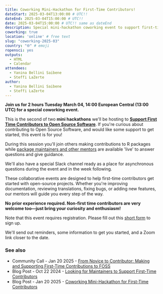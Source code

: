 ```yaml
---
title: Coworking Mini-Hackathon for First-Time Contributors!
dateStart: 2025-03-04T13:00:00 # UTC!!
dateEnd: 2025-03-04T15:00:00 # UTC!!
date: 2025-03-04T15:00:00 # UTC!! same as dateEnd
description: Special mini-hackathon coworking event to support first-time contributors!
coworking: true
location: 'online' # free text
slug: "coworking-2025-03"
country: "🌐" # emoji
ropensci: yes
outputs:
  - HTML
  - Calendar
attendees:
  - Yanina Bellini Saibene
  - Steffi LaZerte
author:
  - Yanina Bellini Saibene
  - Steffi LaZerte
---
```


<!--
```{r}
d <- lubridate::ymd_hms('2025-03-04 14:00:00', tz = 'Europe/Paris')
lubridate::with_tz(d, 'UTC')
lubridate::with_tz(d, 'America/Winnipeg')
```
-->

**Join us for 2 hours Tuesday March 04, 14:00 European Central (13:00 UTC) for 
a special coworking event.**

This is the second of two **mini hackathons** we'll be hosting to **[Support First Time
Contributors to Open Source Software](/blog/2025/01/21/coworking-hackathons/#mini-hackthons)**.
If you're curious about contributing to Open Source Software, and would like 
some support to get started, this event is for you!

During this session you'll join others making contributions to R packages 
while [package maintainers and other mentors](/blog/2024/10/22/first-time-contributions/) 
are available 'live' to answer questions and give guidance. 

We'll also have a special Slack channel ready as a place for asynchronous questions 
during the event and in the week following.

These collaborative events are designed to help first-time contributors get started with open-source projects.
Whether you're improving documentation, reviewing translations, fixing bugs, or adding new features, our mentors will guide you every step of the way. 

**No prior experience required. Non-first time contributors are very welcome too—just bring your curiosity and enthusiasm!**

Note that this event requires registration.
Please fill out this [short form](https://airtable.com/appRpJelSoXWcYCG1/pagXLEueuI2o3GuBQ/form) to sign up.

We'll send out reminders, some information to get you started, and a Zoom link closer to the date. 


### See also
- Community Call - Jan 20 2025 - [From Novice to Contributor: Making and Supporting First-Time Contributions to FOSS](/commcalls/first-time-contributor/)
- Blog Post - Oct 22 2024 - [Looking for Maintainers to Support First-Time Contributors](/blog/2024/10/22/first-time-contributions/)
- Blog Post - Jan 20 2025 - [Coworking Mini-Hackathon for First-Time Contributors](/blog/2025/01/21/coworking-hackathons/#mini-hackthons)
